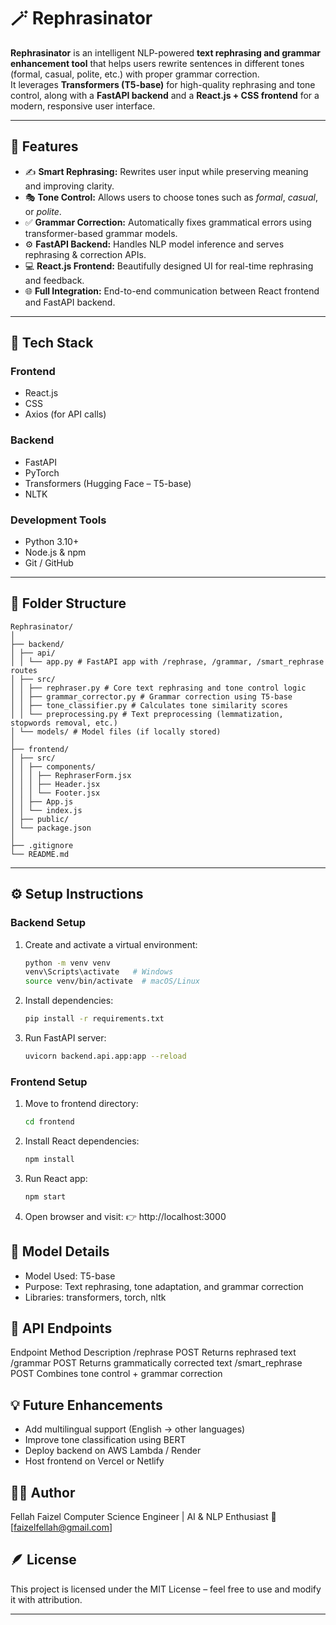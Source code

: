 # 🪄 Rephrasinator

**Rephrasinator** is an intelligent NLP-powered **text rephrasing and grammar enhancement tool** that helps users rewrite sentences in different tones (formal, casual, polite, etc.) with proper grammar correction.  
It leverages **Transformers (T5-base)** for high-quality rephrasing and tone control, along with a **FastAPI backend** and a **React.js + CSS frontend** for a modern, responsive user interface.

---

## 🚀 Features

- ✍️ **Smart Rephrasing:** Rewrites user input while preserving meaning and improving clarity.  
- 🎭 **Tone Control:** Allows users to choose tones such as *formal*, *casual*, or *polite*.  
- ✅ **Grammar Correction:** Automatically fixes grammatical errors using transformer-based grammar models.  
- ⚙️ **FastAPI Backend:** Handles NLP model inference and serves rephrasing & correction APIs.  
- 💻 **React.js Frontend:** Beautifully designed UI for real-time rephrasing and feedback.  
- 🌐 **Full Integration:** End-to-end communication between React frontend and FastAPI backend.  

---

## 🧩 Tech Stack

### **Frontend**
- React.js  
- CSS  
- Axios (for API calls)

### **Backend**
- FastAPI  
- PyTorch  
- Transformers (Hugging Face – T5-base)  
- NLTK  

### **Development Tools**
- Python 3.10+  
- Node.js & npm  
- Git / GitHub  

---

## 📁 Folder Structure
```
Rephrasinator/
│
├── backend/
│ ├── api/
│ │ └── app.py # FastAPI app with /rephrase, /grammar, /smart_rephrase routes
│ ├── src/
│ │ ├── rephraser.py # Core text rephrasing and tone control logic
│ │ ├── grammar_corrector.py # Grammar correction using T5-base
│ │ ├── tone_classifier.py # Calculates tone similarity scores
│ │ └── preprocessing.py # Text preprocessing (lemmatization, stopwords removal, etc.)
│ └── models/ # Model files (if locally stored)
│
├── frontend/
│ ├── src/
│ │ ├── components/
│ │ │ ├── RephraserForm.jsx
│ │ │ ├── Header.jsx
│ │ │ └── Footer.jsx
│ │ ├── App.js
│ │ └── index.js
│ ├── public/
│ └── package.json
│
├── .gitignore
└── README.md
```

---

## ⚙️ Setup Instructions

### **Backend Setup**
1. Create and activate a virtual environment:
   ```bash
   python -m venv venv
   venv\Scripts\activate   # Windows
   source venv/bin/activate  # macOS/Linux

2. Install dependencies:
    ```bash
    pip install -r requirements.txt

3. Run FastAPI server:
    ```bash
    uvicorn backend.api.app:app --reload

### **Frontend Setup**
1. Move to frontend directory:
    ```bash
    cd frontend

2. Install React dependencies:
    ```bash
    npm install

3. Run React app:
    ```bash
    npm start

4. Open browser and visit:
👉 http://localhost:3000

## **🧠 Model Details**

- Model Used: T5-base
- Purpose: Text rephrasing, tone adaptation, and grammar correction
- Libraries: transformers, torch, nltk

## **🧪 API Endpoints**
Endpoint	Method	Description
/rephrase	POST	Returns rephrased text
/grammar	POST	Returns grammatically corrected text
/smart_rephrase	POST	Combines tone control + grammar correction

## **💡 Future Enhancements**

- Add multilingual support (English → other languages)
- Improve tone classification using BERT
- Deploy backend on AWS Lambda / Render
- Host frontend on Vercel or Netlify

## **👨‍💻 Author**

Fellah Faizel
Computer Science Engineer | AI & NLP Enthusiast
📧 [faizelfellah@gmail.com]

## **🪶 License**

This project is licensed under the MIT License – feel free to use and modify it with attribution.


---
